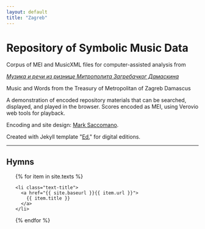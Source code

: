 ```yaml
---
layout: default
title: "Zagreb"
---
```

# Repository of Symbolic Music Data

Corpus of MEI and MusicXML files for computer-assisted analysis from

[_Музика и речи из ризнице Митрополита Загребачког Дамаскина_](http://www.spc.rs/sr/muzika_rechi_iz_riznice_mitropolita_zagrebachkog_damaskina_grdanichkog)

Music and Words from the Treasury of Metropolitan of Zagreb Damascus

A demonstration of encoded repository materials that can be searched, displayed, and played in the browser. Scores encoded as MEI, using Verovio web tools for playback.

Encoding and site design: [Mark Saccomano](https://mss2221.github.io/saccomano/).

Created with Jekyll template "[Ed.](https://elotroalex.github.io/ed/)" for digital editions.
<hr>

<div class="toc">
  <h2><b>Hymns</b></h2>
  <ul class="texts">
  {% for item in site.texts %}

    <li class="text-title">
      <a href="{{ site.baseurl }}{{ item.url }}">
        {{ item.title }}
      </a>
    </li>
  {% endfor %}
  </ul>
</div>
